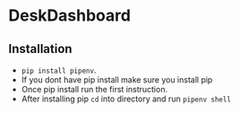 # DeskDashboard

## Installation
- `pip install pipenv`.
- If you dont have pip install make sure you install pip
- Once pip install run the first instruction.
- After installing pip `cd` into directory and run `pipenv shell`
